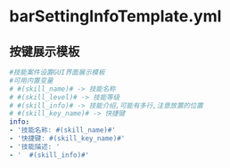 # barSettingInfoTemplate.yml

## 按键展示模板
```yaml
#技能案件设置GUI界面展示模板
#可用内置变量
# #(skill_name)# -> 技能名称
# #(skill_level)# -> 技能等级
# #(skill_info)# -> 技能介绍,可能有多行,注意放置的位置
# #(skill_key_name)# -> 快捷键
info: 
- '技能名称: #(skill_name)#'
- '快捷键: #(skill_key_name)#'
- '技能描述: '
- '  #(skill_info)#'
```